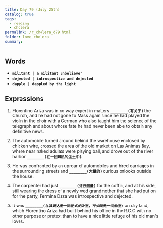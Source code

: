 ```yaml
---
title: Day 79 (July 25th)
catalog: true
tags: 
  - reading
  - cholera
permalink: /r_cholera_d79.html
folder: love_cholera
summary: 
---
```


## Words

-   <b data-toggle="tooltip" data-original-title="{{site.data.glossary.militant}}">`militant | a militant unbeliever`</b>
-   <b data-toggle="tooltip" data-original-title="{{site.data.glossary.dejected}}">`dejected | introspective and dejected`</b>
-   <b data-toggle="tooltip" data-original-title="{{site.data.glossary.dapple}}">`dapple | dappled by the light`</b>



## Expressions

1.  Florentino Ariza was in no way expert in matters <b data-toggle="tooltip" data-original-title="{{site.data.answers.gi_a}}">`________(有关于)`</b> the Church, and he had not gone to Mass again since he had played the violin in the choir with a German who also taught him the science of the telegraph and about whose fate he had never been able to obtain any definitive news.

2.  The automobile turned around behind the warehouse enclosed by chicken wire, crossed the area of the old market on Las Animas Bay, where near naked adulats were playing ball, and drove out of the river harbor <b data-toggle="tooltip" data-original-title="{{site.data.answers.gi_b}}">`________(在一团燥热的尘土中)`</b>.

3.  He was confronted by an uproar of automobiles and hired carriages in the surrounding streets and <b data-toggle="tooltip" data-original-title="{{site.data.answers.gi_c}}">`________(大量的)`</b> curious onlooks outside the house.

4.  The carpenter had just <b data-toggle="tooltip" data-original-title="{{site.data.answers.gi_d}}">`________(进行测量)`</b> for the coffin, and at his side, still wearing the dress of a newly wed grandmother that she had put on for the party, Fermina Daza was introspective and dejected.

5.  It was <b data-toggle="tooltip" data-original-title="{{site.data.answers.gi_e}}">`________(与其说这是一间正式的卧室，不如说是一间舱室)`</b> on dry land, which Florentino Ariza had built behind his office in the R.C.C with no other purpose or pretext than to have a nice little refuge of his old man's loves.